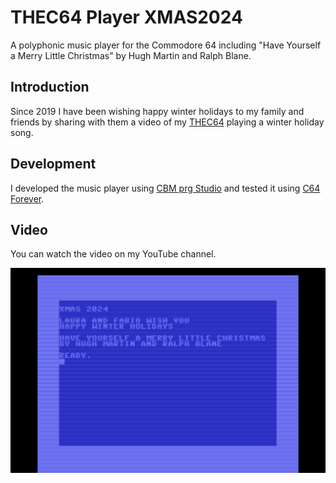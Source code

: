 # THEC64 Player XMAS2024

A polyphonic music player for the Commodore 64 including "Have Yourself a Merry Little Christmas" by Hugh Martin and Ralph Blane.

## Introduction

Since 2019 I have been wishing happy winter holidays to my family and friends by sharing with them a video of my [THEC64](https://retrogames.biz/thec64) playing a winter holiday song.

## Development

I developed the music player using [CBM prg Studio](https://www.ajordison.co.uk) and tested it using [C64 Forever](https://www.c64forever.com).

## Video

You can watch the video on my YouTube channel.

[!["Have Yourself a Merry Little Christmas" by Hugh Martin and Ralph Blane on the Commodore 64](XMAS2024.png)](https://youtu.be/5ijay1ILQmA)


